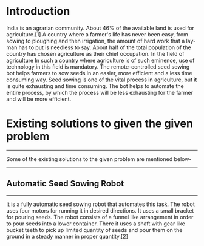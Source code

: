 #  **Introduction**

India is an agrarian community. About 46% of the available land is used for agriculture.[1] A country where a farmer's life has never been easy, from sowing to ploughing and then irrigation, the amount of hard work that a lay-man has to put is needless to say. About half of the total population of the country has chosen agriculture as their chief occupation. In the field of agriculture  In such a country where agriculture is of such eminence, use of technology in this field is mandatory. The remote-controlled seed sowing bot helps farmers to sow seeds in an easier, more efficient and a less time consuming way. Seed sowing is one of the vital process in agriculture, but it is quite exhausting and time consuming. The bot helps to automate the entire process, by which the process will be less exhausting for the farmer and will be more efficient.


# **Existing solutions to given the given problem**

***
Some of the existing solutions to the given problem are mentioned below-

***
## **Automatic Seed Sowing Robot**

***
It is a fully automatic seed sowing robot that automates this task. The robot uses four motors for running it in desired directions. It uses a small bracket for pouring seeds. The robot consists of a funnel like arrangement in order to pour seeds into a lower container. There it uses a shaft with gear like bucket teeth to pick up limited quantity of seeds and pour them on the ground in a steady manner in proper quantity.[2]

